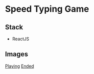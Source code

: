 # Speed Typing Game

## Stack

* ReactJS

## Images

[Playing](./images/typing.png)
[Ended](./images/end.png)
